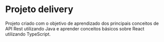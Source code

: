 # Projeto delivery
Projeto criado com o objetivo de aprendizado dos principais conceitos de API Rest utilizando Java e aprender conceitos básicos sobre React utilizando TypeScript.
